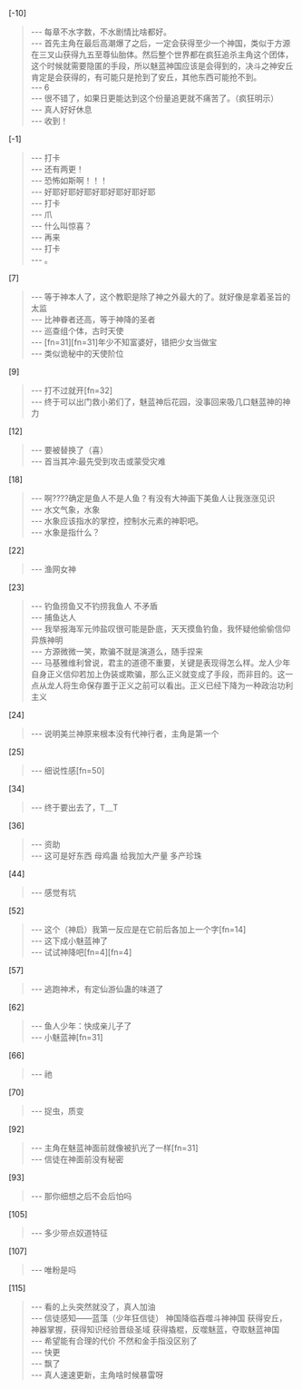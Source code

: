 
[-10] 
>--- 每章不水字数，不水剧情比啥都好。<br>
>--- 首先主角在最后高潮爆了之后，一定会获得至少一个神国，类似于方源在三叉山获得九五至尊仙胎体。然后整个世界都在疯狂追杀主角这个团体，这个时候就需要隐匿的手段，所以魅蓝神国应该是会得到的，决斗之神安丘肯定是会获得的，有可能只是抢到了安丘，其他东西可能抢不到。<br>
>--- 6<br>
>--- 很不错了，如果日更能达到这个份量追更就不痛苦了。（疯狂明示）<br>
>--- 真人好好休息<br>
>--- 收到！<br>

[-1] 
>--- 打卡<br>
>--- 还有两更！<br>
>--- 恐怖如斯啊！！！<br>
>--- 好耶好耶好耶好耶好耶好耶好耶<br>
>--- 打卡<br>
>--- 爪<br>
>--- 什么叫惊喜？<br>
>--- 再来<br>
>--- 打卡<br>
>--- 。<br>

[7] 
>--- 等于神本人了，这个教职是除了神之外最大的了。就好像是拿着圣旨的太监<br>
>--- 比神眷者还高，等于神降的圣者<br>
>--- 巡查组个体，古时天使<br>
>--- [fn=31][fn=31]年少不知富婆好，错把少女当做宝<br>
>--- 类似诡秘中的天使阶位<br>

[9] 
>--- 打不过就开[fn=32]<br>
>--- 终于可以出门救小弟们了，魅蓝神后花园，没事回来吸几口魅蓝神的神力<br>

[12] 
>--- 要被替换了（喜）<br>
>--- 首当其冲:最先受到攻击或蒙受灾难<br>

[18] 
>--- 啊????确定是鱼人不是人鱼？有没有大神画下美鱼人让我涨涨见识<br>
>--- 水文气象，水象<br>
>--- 水象应该指水的掌控，控制水元素的神职吧。<br>
>--- 水象是指什么？<br>

[22] 
>--- 渔网女神<br>

[23] 
>--- 钓鱼捞鱼又不钓捞我鱼人 不矛盾<br>
>--- 捕鱼达人<br>
>--- 我举报海军元帅盐叹很可能是卧底，天天摸鱼钓鱼，我怀疑他偷偷信仰异族神明<br>
>--- 方源微微一笑，欺骗不就是演道么，随手捏来<br>
>--- 马基雅维利曾说，君主的道德不重要，关键是表现得怎么样。龙人少年自身正义信仰若加上伪装或欺骗，那么正义就变成了手段，而非目的。这一点从龙人将生命保存置于正义之前可以看出。正义已经下降为一种政治功利主义<br>

[24] 
>--- 说明美兰神原来根本没有代神行者，主角是第一个<br>

[25] 
>--- 细说性感[fn=50]<br>

[34] 
>--- 终于要出去了，T﹏T<br>

[36] 
>--- 资助<br>
>--- 这可是好东西  母鸡蛊 给我加大产量  多产珍珠<br>

[44] 
>--- 感觉有坑<br>

[52] 
>--- 这个（神启）我第一反应是在它前后各加上一个字[fn=14]<br>
>--- 这下成小魅蓝神了<br>
>--- 试试神降吧[fn=4][fn=4]<br>

[57] 
>--- 逃跑神术，有定仙游仙蛊的味道了<br>

[62] 
>--- 鱼人少年：快成亲儿子了<br>
>--- 小魅蓝神[fn=31]<br>

[66] 
>--- 祂<br>

[70] 
>--- 捉虫，质变<br>

[92] 
>--- 主角在魅蓝神面前就像被扒光了一样[fn=31]<br>
>--- 信徒在神面前没有秘密<br>

[93] 
>--- 那你细想之后不会后怕吗<br>

[105] 
>--- 多少带点奴道特征<br>

[107] 
>--- 唯粉是吗<br>

[115] 
>--- 看的上头突然就没了，真人加油<br>
>--- 信徒感知——蓝藻（少年狂信徒）
神国降临吞噬斗神神国
获得安丘，神器掌握，获得知识经验晋级圣域
获得撬棍，反噬魅蓝，夺取魅蓝神国<br>
>--- 希望能有合理的代价 不然和金手指没区别了<br>
>--- 快更<br>
>--- 飘了<br>
>--- 真人速速更新，主角啥时候暴雷呀<br>
